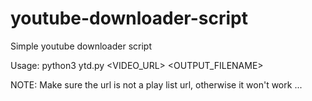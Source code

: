 # youtube-downloader-script
Simple youtube downloader script

Usage: python3 ytd.py <VIDEO_URL> <OUTPUT_FILENAME>

NOTE: Make sure the url is not a play list url, otherwise it won't work ...
